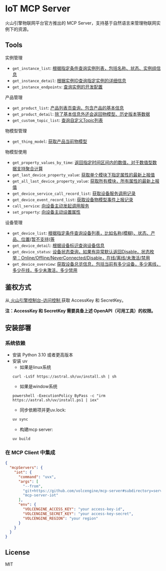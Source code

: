 # IoT MCP Server
火山引擎物联网平台官方推出的 MCP Server，支持基于自然语言来管理物联网实例下的资源。

## Tools

实例管理
- `get_instance_list`: [根据指定条件查询实例列表，包括名称、状态、实例组信息]()
- `get_instance_detail`: [根据实例ID查询指定实例的详细信息]()
- `get_instance_endpoints`: [查询实例的开发配置]()

产品管理
- `get_product_list`: [产品列表页查询，包含产品的基本信息]()
- `get_product_detail`: [除了基本信息外还会返回物模型、历史版本等数据]()
- `get_custom_topic_list`: [查询自定义Topic列表]()

物模型管理
- `get_thing_model`: [获取产品当前物模型]()

物模型使用
- `get_property_values_by_time`: [返回指定时间区间内的数值，对于数值型数据支持聚合计算]()
- `get_last_device_property_value`: [获取单个模块下指定属性的最新上报值]()
- `get_all_last_device_property_value`: [获取所有模块，所有属性的最新上报值]()
- `get_device_service_call_record_list`: [获取设备服务调用记录]()
- `get_device_event_record_list`: [获取设备物模型事件上报记录]()
- `call_service`: [向设备主动发起调用服务]()
- `set_property`: [向设备主动设置属性]()

设备管理
- `get_device_list`: [根据指定条件查询设备列表，比如名称(模糊)、状态、产品、位置(暂不支持)等]()
- `get_device_detail`: [根据设备标识查询设备信息]()
- `get_device_status`: [设备状态查询，如果有异常默认返回Disable，状态枚举：Online/Offline/NeverConnected/Disable，在线/离线/未激活/禁用]()
- `get_device_overview`: [获取设备总览信息，包括当前有多少设备，多少离线，多少在线，多少未激活，多少禁用]()

## 鉴权方式
从[ 火山引擎控制台-访问控制 ](https://console.volcengine.com/iam/keymanage)获取 AccessKey 和 SecretKey。

**注：AccessKey 和 SecretKey 需要具备上述 OpenAPI（可用工具）的权限。**


## 安装部署

### 系统依赖
- 安装 Python 3.10 或者更高版本
- 安装 uv
    - 如果是linux系统
    ```
    curl -LsSf https://astral.sh/uv/install.sh | sh
   ```
    - 如果是window系统
    ```
    powershell -ExecutionPolicy ByPass -c "irm https://astral.sh/uv/install.ps1 | iex"
    ```
    - 同步依赖项并更uv.lock:
    ```bash
    uv sync
    ```
    - 构建mcp server:
    ```bash
    uv build
    ```

### 在 MCP Client 中集成
```json
{
  "mcpServers": {
    "iot": {
      "command": "uvx",
      "args": [
        "--from",
        "git+https://github.com/volcengine/mcp-server#subdirectory=server/mcp_server_iot",
        "mcp-server-iot"
      ],
      "env": {
        "VOLCENGINE_ACCESS_KEY": "your access-key-id",
        "VOLCENGINE_SECRET_KEY": "your access-key-secret",
        "VOLCENGINE_REGION": "your region"
      }
    }
  }
}
```

## License
MIT
